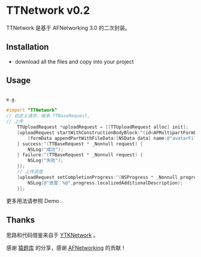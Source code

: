# TTNetwork v0.2
TTNetwork 是基于 AFNetworking 3.0 的二次封装。


## Installation

- download all the files and copy into your project

## Usage

```objective-c 

e.g.

#import "TTNetwork"
// 自定义请求，继承 TTBaseRequest,
// 上传
    TTUploadRequest *uploadRequest = [[TTUploadRequest alloc] init];
    [uploadRequest startWithConstructionBodyBlock:^(id<AFMultipartFormData>  _Nonnull formData) {
    	[formData appendPartWithFileData:[NSData data] name:@"avatarFile" fileName:@"avatar.jpg" mimeType:@"image/png"]; 
    } success:^(TTBaseRequest * _Nonnull request) { 
    	NSLog("成功");  
    } failure:^(TTBaseRequest * _Nonnull request) { 
    	NSLog("失败");   
    }];
    // 上传进度 
    [uploadRequest setCompletionProgress:^(NSProgress * _Nonnull progress) {
        NSLog(@"进度：%@",progress.localizedAdditionalDescription);
    }];
```

更多用法请参照 Demo .



## Thanks 


思路和代码借鉴来自于 [YTKNetwork](https://github.com/yuantiku/YTKNetwork) 。

感谢 [猿题库](https://github.com/yuantiku) 的分享，感谢 [AFNetworking](https://github.com/AFNetworking/AFNetworking) 的贡献！
